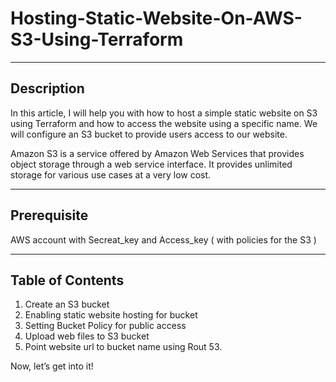 # Hosting-Static-Website-On-AWS-S3-Using-Terraform

-----
## Description

In this article, I will help you with how to host a simple static website on S3 using Terraform and how to access the website using a specific name. We will configure an S3 bucket to provide users access to our website.

Amazon S3 is a service offered by Amazon Web Services that provides object storage through a web service interface. It provides unlimited storage for various use cases at a very low cost.

-----
## Prerequisite

AWS account with Secreat_key and Access_key (  with policies for the S3 )

-----
## Table of Contents

1. Create an S3 bucket
2. Enabling static website hosting for bucket
3. Setting Bucket Policy for public access
4. Upload web files to S3 bucket
5. Point website url to bucket name using Rout 53.

Now, let’s get into it!

